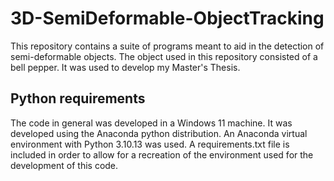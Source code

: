 # 3D-SemiDeformable-ObjectTracking


This repository contains a suite of programs meant to aid in the detection of semi-deformable objects. The object used in this repository consisted of a bell pepper. It was used to develop my Master's Thesis. 

## Python requirements

The code in general was developed in a Windows 11 machine. It was developed using the Anaconda python distribution. An Anaconda virtual environment with Python 3.10.13 was used. A requirements.txt file is included in order to allow for a recreation of the environment used for the development of this code. 
